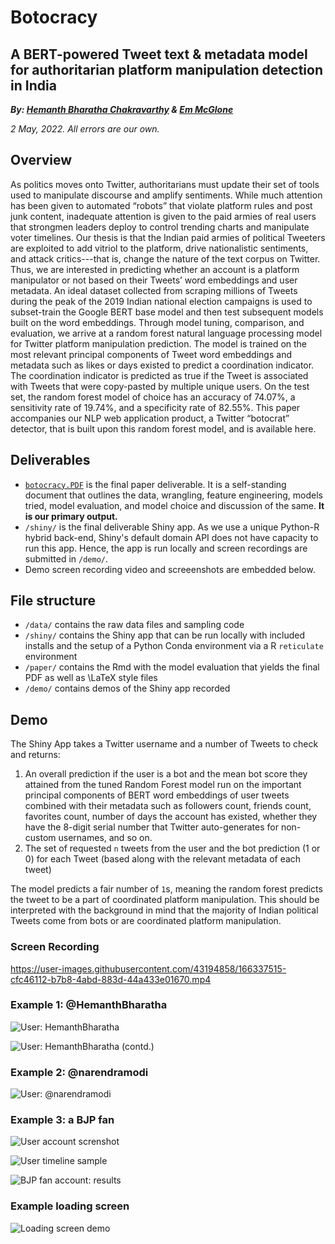 # Botocracy
## A BERT-powered Tweet text & metadata model for authoritarian platform manipulation detection in India
***By: [Hemanth Bharatha Chakravarthy](mailto:hbharathachakravarthy@gmail.com) & [Em McGlone](mailto:mdmcglone@college.harvard.edu)***

*2 May, 2022. All errors are our own.*

## Overview

As politics moves onto Twitter, authoritarians must update their set of tools used to manipulate discourse and amplify sentiments. While much attention has been given to automated “robots” that violate platform rules and post junk content, inadequate attention is given to the paid armies of real users that strongmen leaders deploy to control trending charts and manipulate voter timelines. Our thesis is that the Indian paid armies of political Tweeters are exploited to add vitriol to the platform, drive nationalistic sentiments, and attack critics---that is, change the nature of the text corpus on Twitter. Thus, we are interested in predicting whether an account is a platform manipulator or not based on their Tweets’ word embeddings and user metadata. An ideal dataset collected from scraping millions of Tweets during the peak of the 2019 Indian national election campaigns is used to subset-train the Google BERT base model and then test subsequent models built on the word embeddings. Through model tuning, comparison, and evaluation, we arrive at a random forest natural language processing model for Twitter platform manipulation prediction. The model is trained on the most relevant principal components of Tweet word embeddings and metadata such as likes or days existed to predict a coordination indicator. The coordination indicator is predicted as true if the Tweet is associated with Tweets that were copy-pasted by multiple unique users. On the test set, the random forest model of choice has an accuracy of 74.07%, a sensitivity rate of 19.74%, and a specificity rate of 82.55%. This paper accompanies our NLP web application product, a Twitter “botocrat” detector, that is built upon this random forest model, and is available here.

## Deliverables

-   [`botocracy.PDF`](https://github.com/b-hemanth/botocracy_v2.0/blob/main/Botocracy.pdf) is the final paper deliverable. It is a self-standing document that outlines the data, wrangling, feature engineering, models tried, model evaluation, and model choice and discussion of the same. **It is our primary output.**
-   `/shiny/` is the final deliverable Shiny app. As we use a unique Python-R hybrid back-end, Shiny's default domain API does not have capacity to run this app. Hence, the app is run locally and screen recordings are submitted in `/demo/`.
-   Demo screen recording video and screeenshots are embedded below.

## File structure

-   `/data/` contains the raw data files and sampling code
-   `/shiny/` contains the Shiny app that can be run locally with included installs and the setup of a Python Conda environment via a R `reticulate` environment
-   `/paper/` contains the Rmd with the model evaluation that yields the final PDF as well as \\LaTeX style files
-   `/demo/` contains demos of the Shiny app recorded

## Demo

The Shiny App takes a Twitter username and a number of Tweets to check and returns:

1.  An overall prediction if the user is a bot and the mean bot score they attained from the tuned Random Forest model run on the important principal components of BERT word embeddings of user tweets combined with their metadata such as followers count, friends count, favorites count, number of days the account has existed, whether they have the 8-digit serial number that Twitter auto-generates for non-custom usernames, and so on.
2.  The set of requested `n` tweets from the user and the bot prediction (1 or 0) for each Tweet (based along with the relevant metadata of each tweet)

The model predicts a fair number of `1`s, meaning the random forest predicts the tweet to be a part of coordinated platform manipulation. This should be interpreted with the background in mind that the majority of Indian political Tweets come from bots or are coordinated platform manipulation.

### Screen Recording

https://user-images.githubusercontent.com/43194858/166337515-cfc46112-b7b8-4abd-883d-44a433e01670.mp4


### Example 1: \@HemanthBharatha

![User: HemanthBharatha](demo/screenshots/hemanthbharatha_demo_1.png)

![User: HemanthBharatha (contd.)](demo/screenshots/hemanthbharatha_demo_2.png)

### Example 2: \@narendramodi

![User: \@narendramodi](demo/screenshots/narendramodi_demo.png)

### Example 3: a BJP fan

![User account screnshot](demo/screenshots/bjp_fan_account.png)

![User timeline sample](demo/screenshots/bjp_fan_tweets_example.png)

![BJP fan account: results](demo/screenshots/bjp_fan_demo.png)

### Example loading screen

![Loading screen demo](demo/screenshots/loading_screen_demo.png)
